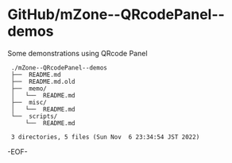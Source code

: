 # GitHub/mZone--QRcodePanel--demos

Some demonstrations using  QRcode Panel

     ./mZone--QRcodePanel--demos
     ├──  README.md
     ├──  README.md.old
     ├──  memo/
     │   └──  README.md
     ├──  misc/
     │   └──  README.md
     └──  scripts/
         └──  README.md
     
     3 directories, 5 files (Sun Nov  6 23:34:54 JST 2022)


-EOF-
